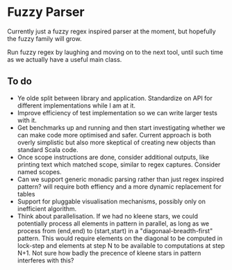 Fuzzy Parser
============

Currently just a fuzzy regex inspired parser at the moment, but hopefully the
fuzzy family will grow.

Run fuzzy regex by laughing and moving on to the next tool, until such time as
we actually have a useful main class.

To do
-----

- Ye olde split between library and application. Standardize on API for
  different implementations while I am at it.
- Improve efficiency of test implementation so we can write larger tests with it.
- Get benchmarks up and running and then start investigating whether we can
  make code more optimised and safer. Current approach is both overly
  simplistic but also more skeptical of creating new objects than standard
  Scala code.
- Once scope instructions are done, consider additional outputs, like printing
  text which matched scope, similar to regex captures. Consider named scopes.
- Can we support generic monadic parsing rather than just regex inspired
  pattern?  will require both effiency and a more dynamic replacement for
  tables
- Support for pluggable visualisation mechanisms, possibly only on inefficient
  algorithm.
- Think about parallelisation. If we had no kleene stars, we could potentially
  process all elements in pattern in parallel, as long as we process from
  (end,end) to (start,start) in a "diagonaal-breadth-first" pattern. This would
  require elements on the diagonal to be computed in lock-step and elements at
  step N to be available to computations at step N+1. Not sure how badly the
  precence of kleene stars in pattern interferes with this?

